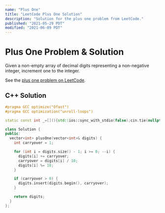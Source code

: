```yaml
---
name: "Plus One"
title: "LeetCode Plus One Solution"
description: "Solution for the plus one problem from LeetCode."
published: "2021-05-29 PDT"
modified: "2021-06-09 PDT"
---
```


# Plus One Problem & Solution

Given a non-empty array of decimal digits representing a non-negative integer, increment one to the integer.

See the [plus one problem on LeetCode](https://leetcode.com/problems/plus-one).

## C++ Solution

```cpp
#pragma GCC optimize("Ofast")
#pragma GCC optimization("unroll-loops")

static const int _=[](){std::ios::sync_with_stdio(false);cin.tie(nullptr);cout.tie(nullptr);return 0;}();

class Solution {
public:
  vector<int> plusOne(vector<int>& digits) {
    int carryover = 1;

    for (int i = digits.size() - 1; i >= 0; --i) {
      digits[i] += carryover;
      carryover = digits[i] / 10;
      digits[i] %= 10;
    }

    if (carryover > 0) {
      digits.insert(digits.begin(), carryover);
    }

    return digits;
  }
};
```
